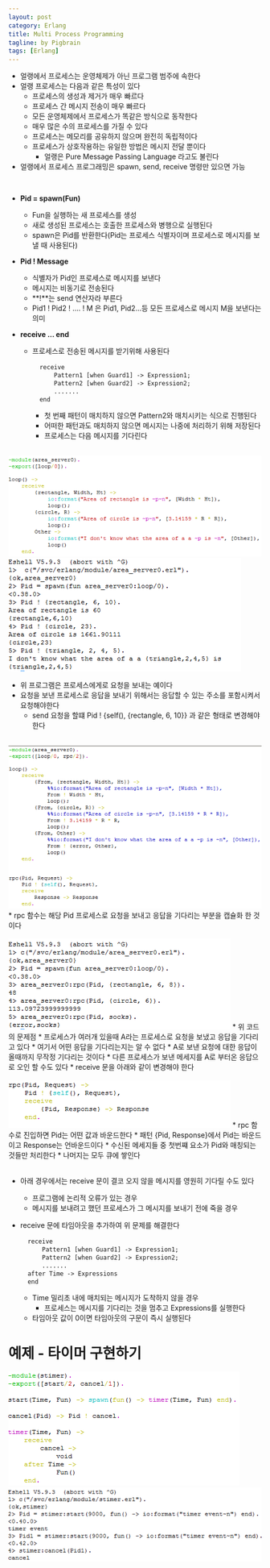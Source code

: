 ```yaml
---
layout: post
category: Erlang
title: Multi Process Programming
tagline: by Pigbrain
tags: [Erlang]
---
```


<!--more-->

* 얼랭에서 프로세스는 운영체제가 아닌 프로그램 범주에 속한다  
* 얼랭 프로세스는 다음과 같은 특성이 있다  
	* 프로세스의 생성과 제거가 매우 빠르다  
	* 프로세스 간 메시지 전송이 매우 빠르다  
	* 모든 운영체제에서 프로세스가 똑같은 방식으로 동작한다  
	* 매우 많은 수의 프로세스를 가질 수 있다  
	* 프로세스는 메모리를 공유하지 않으며 완전히 독립적이다  
	* 프로세스가 상호작용하는 유일한 방법은 메시지 전달 뿐이다  
		* 얼랭은 Pure Message Passing Language 라고도 불린다  
* 얼랭에서 프로세스 프로그래밍은 spawn, send, receive 명령만 있으면 가능
  
<br>  
  
* **Pid = spawn(Fun)**  
	* Fun을 실행하는 새 프로세스를 생성  
	* 새로 생성된 프로세스는 호출한 프로세스와 병행으로 실행된다  
	* spawn은 Pid를 반환한다(Pid는 프로세스 식별자이며 프로세스로 메시지를 보낼 때 사용된다)  
* **Pid ! Message**
	* 식별자가 Pid인 프로세스로 메시지를 보낸다  
	* 메시지는 비동기로 전송된다  
	* **!**는 send 연산자라 부른다  
	* Pid1 ! Pid2 ! .... ! M 은 Pid1, Pid2...등 모든 프로세스로 메시지 M을 보낸다는 의미

* **receive ... end**  
	* 프로세스로 전송된 메시지를 받기위해 사용된다  
		
			receive
				Pattern1 [when Guard1] -> Expression1;
				Pattern2 [when Guard2] -> Expression2;
				.......
			end  

		*  ﻿첫 번째 패턴이 매치하지 않으면 Pattern2와 매치시키는 식으로 진행된다  
		*  어떠한 패턴과도 매치하지 않으면 메시지는 나중에 처리하기 위해 저장된다  
		*  프로세스는 다음 메시지를 기다린다  
<br>
<img src="/assets/themes/Snail/img/Erlang/MultiprocessProgramming/mp-1.png" alt="">  
<br>
<img src="/assets/themes/Snail/img/Erlang/MultiprocessProgramming/mp-2.png" alt="">  
  
* 위 프로그램은 프로세스에게로 요청을 보내는 예이다  
* 요청을 보낸 프로세스로 응답을 보내기 위해서는 응답할 수 있는 주소를 포함시켜서 요청해야한다  
	* send 요청을 할떄 Pid ! {self(), {rectangle, 6, 10}} 과 같은 형태로 변경해야한다  
<br>
<img src="/assets/themes/Snail/img/Erlang/MultiprocessProgramming/mp-3.png" alt="">  
* rpc 함수는 해당 Pid 프로세스로 요청을 보내고 응답을 기다리는 부분을 캡슐화 한 것이다  
<br>
<br>
<img src="/assets/themes/Snail/img/Erlang/MultiprocessProgramming/mp-4.png" alt="">  
* 위 코드의 문제점
	* 프로세스가 여러개 있을때 A라는 프로세스로 요청을 보냈고 응답을 기다리고 있다  
	* 여기서 어떤 응답을 기다리는지는 알 수 없다
	* A로 보낸 요청에 대한 응답이 올때까지 무작정 기다리는 것이다  
	* 다른 프로세스가 보낸 메세지를 A로 부터온 응답으로 오인 할 수도 있다  
	* receive 문을 아래와 같이 변경해야 한다
<br>
<br>
<img src="/assets/themes/Snail/img/Erlang/MultiprocessProgramming/mp-5.png" alt="">  
	* rpc 함수로 진입하면 Pid는 어떤 값과 바운드한다  
	* 패턴 {Pid, Response}에서 Pid는 바운드이고 Response는 언바운드이다  
		* 수신된 메세지들 중 첫번쨰 요소가 Pid와 매칭되는 것들만 처리한다  
		* 나머지는 모두 큐에 쌓인다  
<br>  
<br>  

* 아래 경우에서는 receive 문이 결코 오지 않을 메시지를 영원히 기다릴 수도 있다  
	* 프로그램에 논리적 오류가 있는 경우  
	* 메시지를 보내려고 했던 프로세스가 그 메시지를 보내기 전에 죽을 경우   
* receive 문에 타임아웃을 추가하여 위 문제를 해결한다  

		receive
			Pattern1 [when Guard1] -> Expression1;
			Pattern2 [when Guard2] -> Expression2;
			.......
		after Time -> Expressions
		end  
	
	* Time 밀리초 내에 매치되는 메시지가 도착하지 않을 경우  
		* 프로세스는 메시지를 기다리는 것을 멈추고 Expressions를 실행한다  
	* 타임아웃 값이 0이면 타임아웃의 구문이 즉시 실행된다  

# 예제 - 타이머 구현하기    
<img src="/assets/themes/Snail/img/Erlang/MultiprocessProgramming/timer-1.png" alt="">
<br>
<img src="/assets/themes/Snail/img/Erlang/MultiprocessProgramming/timer-2.png" alt="">
